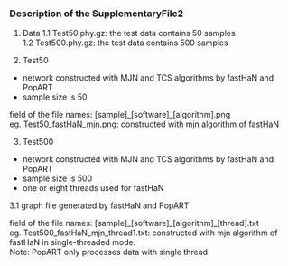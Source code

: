 ### Description of the SupplementaryFile2 ###


1. Data
  1.1 Test50.phy.gz: the test data contains 50 samples<br>
  1.2 Test500.phy.gz: the test data contains 500 samples<br>


2. Test50
  * network constructed with MJN and TCS algorithms by fastHaN and PopART
  * sample size is 50

  field of the file names: [sample]\_[software]\_[algorithm].png<br>
  eg. Test50_fastHaN_mjn.png: constructed with mjn algorithm of fastHaN<br>


3. Test500
  * network constructed with MJN and TCS algorithms by fastHaN and PopART
  * sample size is 500
  * one or eight threads used for fastHaN<br>

  3.1 graph file generated by fastHaN and PopART<br>
  
  field of the file names: [sample]\_[software]\_[algorithm]\_[thread].txt<br>
  eg. Test500_fastHaN_mjn_thread1.txt: constructed with mjn algorithm of fastHaN in single-threaded mode.<br>
  Note: PopART only processes data with single thread.<br>
